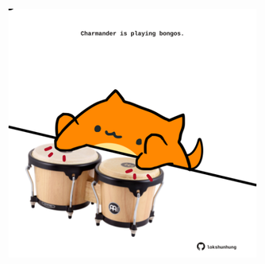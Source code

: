 <!-- built at 26/01/2025, 01:27:43 UTC -->
<p align="center">
  <img width="500" height="500" src="./ReadmeImage.svg">
</p>

